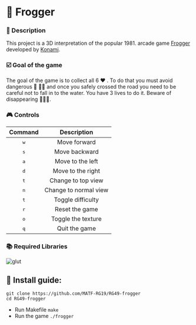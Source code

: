 # :frog: Frogger

### :memo: Description
This project is a 3D interpretation of the popular 1981. arcade game [Frogger](https://en.wikipedia.org/wiki/Frogger) developed by [Konami](https://en.wikipedia.org/wiki/Konami).

### :ballot_box_with_check: Goal of the game
The goal of the game is to collect all 6 :heart: . To do that you must avoid dangerous :blue_car: :blue_car::blue_car: and once you safely crossed the road you need to be careful not to fall in to the water. You have 3 lives to do it. Beware of disappearing :turtle::turtle::turtle:.

### :video_game: Controls
|Command| Description |
|:--:|:---:|
|<kbd>w</kbd> |Move forward |
|<kbd>s</kbd> |Move backward |
|<kbd>a</kbd> |Move to the left |
|<kbd>d</kbd> |Move to the right |
|<kbd>t</kbd> |Change to top view |
|<kbd>n</kbd> |Change to normal view |
|<kbd>t</kbd> |Toggle difficulty|
|<kbd>r</kbd> |Reset the game|
|<kbd>o</kbd> |Toggle the texture|
|<kbd>q</kbd>|Quit the game|


### :books: Required Libraries
![glut](https://img.shields.io/badge/lib-glut-green.svg)

## :wrench: Install guide:
```shell
git clone https://github.com/MATF-RG19/RG49-frogger
cd RG49-frogger
```
* Run Makefile `make` <br>
* Run the game `./frogger`
